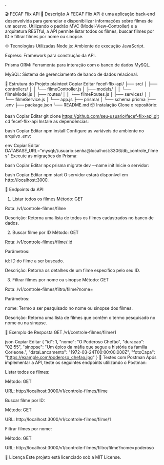 .

🎬 FECAF Flix API
📖 Descrição
A FECAF Flix API é uma aplicação back-end desenvolvida para gerenciar e disponibilizar informações sobre filmes de um acervo. Utilizando o padrão MVC (Model-View-Controller) e a arquitetura RESTful, a API permite listar todos os filmes, buscar filmes por ID e filtrar filmes por nome ou sinopse.

⚙️ Tecnologias Utilizadas
Node.js: Ambiente de execução JavaScript.

Express: Framework para construção da API.

Prisma ORM: Ferramenta para interação com o banco de dados MySQL.

MySQL: Sistema de gerenciamento de banco de dados relacional.

📁 Estrutura do Projeto
plaintext
Copiar
Editar
fecef-flix-api/
├── src/
│   ├── controllers/
│   │   └── filmeController.js
│   ├── models/
│   │   └── filmeModel.js
│   ├── routes/
│   │   └── filmeRoutes.js
│   ├── services/
│   │   └── filmeService.js
│   └── app.js
├── prisma/
│   └── schema.prisma
├── .env
├── package.json
└── README.md
📦 Instalação
Clone o repositório:

bash
Copiar
Editar
git clone https://github.com/seu-usuario/fecef-flix-api.git
cd fecef-flix-api
Instale as dependências:

bash
Copiar
Editar
npm install
Configure as variáveis de ambiente no arquivo .env:

env
Copiar
Editar
DATABASE_URL="mysql://usuario:senha@localhost:3306/db_controle_filmes"
Execute as migrações do Prisma:

bash
Copiar
Editar
npx prisma migrate dev --name init
Inicie o servidor:

bash
Copiar
Editar
npm start
O servidor estará disponível em http://localhost:3000.

🧪 Endpoints da API
1. Listar todos os filmes
Método: GET

Rota: /v1/controle-filmes/filme

Descrição: Retorna uma lista de todos os filmes cadastrados no banco de dados.

2. Buscar filme por ID
Método: GET

Rota: /v1/controle-filmes/filme/:id

Parâmetros:

id: ID do filme a ser buscado.

Descrição: Retorna os detalhes de um filme específico pelo seu ID.

3. Filtrar filmes por nome ou sinopse
Método: GET

Rota: /v1/controle-filmes/filtro/filme?nome=<termo>

Parâmetros:

nome: Termo a ser pesquisado no nome ou sinopse dos filmes.

Descrição: Retorna uma lista de filmes que contêm o termo pesquisado no nome ou na sinopse.

📸 Exemplo de Resposta
GET /v1/controle-filmes/filme/1

json
Copiar
Editar
{
  "id": 1,
  "nome": "O Poderoso Chefão",
  "duracao": "02:55",
  "sinopse": "Um épico da máfia que segue a história da família Corleone.",
  "dataLancamento": "1972-03-24T00:00:00.000Z",
  "fotoCapa": "https://example.com/poderoso_chefao.jpg"
}
🧪 Testes com Postman
Após implementar a API, teste os seguintes endpoints utilizando o Postman:

Listar todos os filmes:

Método: GET

URL: http://localhost:3000/v1/controle-filmes/filme

Buscar filme por ID:

Método: GET

URL: http://localhost:3000/v1/controle-filmes/filme/1

Filtrar filmes por nome:

Método: GET

URL: http://localhost:3000/v1/controle-filmes/filtro/filme?nome=poderoso

📝 Licença
Este projeto está licenciado sob a MIT License.


